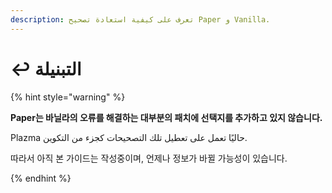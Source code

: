 ```yaml
---
description: تعرف على كيفية استعادة تصحيح Paper و Vanilla.
---
```


# ↩️ التبنيلة

{% hint style="warning" %}

**Paper는 바닐라의 오류를 해결하는 대부분의 패치에 선택지를 추가하고 있지 않습니다.**

Plazma حاليًا تعمل على تعطيل تلك التصحيحات كجزء من التكوين.

따라서 아직 본 가이드는 작성중이며, 언제나 정보가 바뀔 가능성이 있습니다.

{% endhint %}
